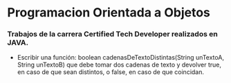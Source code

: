 # Programacion Orientada a Objetos

### Trabajos de la carrera Certified Tech Developer realizados en JAVA.
- Escribir una función:
boolean cadenasDeTextoDistintas(String unTextoA, String unTextoB)
que debe tomar dos cadenas de texto y devolver true, en caso de que sean distintos, o
false, en caso de que coincidan.